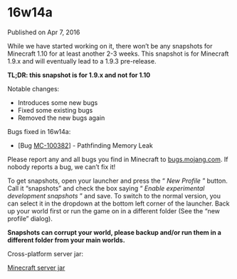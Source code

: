 # 16w14a
Published on Apr 7, 2016

While we have started working on it, there won’t be any snapshots for
Minecraft 1.10 for at least another 2-3 weeks. This snapshot is for Minecraft
1.9.x and will eventually lead to a 1.9.3 pre-release.

**TL;DR: this snapshot is for 1.9.x and not for 1.10**

Notable changes:

  * Introduces some new bugs
  * Fixed some existing bugs
  * Removed the new bugs again

Bugs fixed in 16w14a:

  * [Bug [MC-100382](https://bugs.mojang.com/browse/MC-100382)] - Pathfinding Memory Leak

Please report any and all bugs you find in Minecraft to
[bugs.mojang.com](https://bugs.mojang.com). If nobody reports a bug, we can’t
fix it!

To get snapshots, open your launcher and press the “ _New Profile_ ” button.
Call it “snapshots” and check the box saying “ _Enable experimental
development snapshots_ ” and save. To switch to the normal version, you can
select it in the dropdown at the bottom left corner of the launcher. Back up
your world first or run the game on in a different folder (See the “new
profile” dialog).

**Snapshots can corrupt your world, please backup and/or run them in a
different folder from your main worlds.**

Cross-platform server jar:

[Minecraft server
jar](https://launcher.mojang.com/mc/game/16w14a/server/5616b2213b727241821a137b4ef290c7bbace20a/server.jar)


